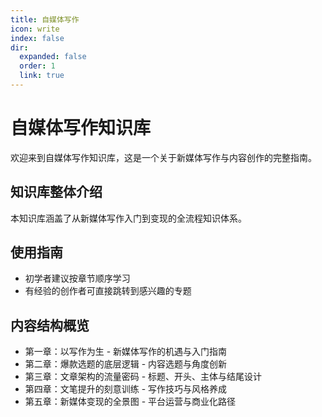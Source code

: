 ```yaml
---
title: 自媒体写作
icon: write
index: false
dir:
  expanded: false
  order: 1
  link: true
---
```


# 自媒体写作知识库

欢迎来到自媒体写作知识库，这是一个关于新媒体写作与内容创作的完整指南。

## 知识库整体介绍

本知识库涵盖了从新媒体写作入门到变现的全流程知识体系。

## 使用指南

- 初学者建议按章节顺序学习
- 有经验的创作者可直接跳转到感兴趣的专题

## 内容结构概览

- 第一章：以写作为生 - 新媒体写作的机遇与入门指南
- 第二章：爆款选题的底层逻辑 - 内容选题与角度创新
- 第三章：文章架构的流量密码 - 标题、开头、主体与结尾设计
- 第四章：文笔提升的刻意训练 - 写作技巧与风格养成
- 第五章：新媒体变现的全景图 - 平台运营与商业化路径
